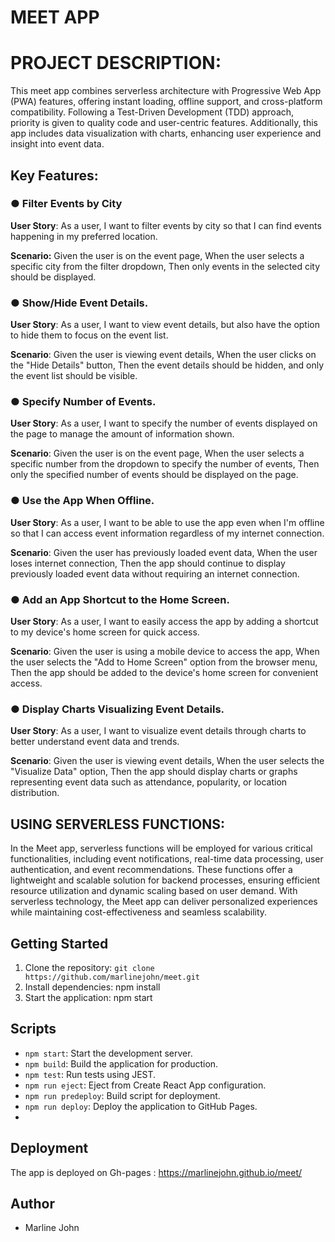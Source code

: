 # MEET APP

# PROJECT DESCRIPTION:
This meet app combines serverless architecture with Progressive Web App (PWA) features, offering instant loading, offline support, and cross-platform compatibility. Following a Test-Driven Development (TDD) approach, priority is given to quality code and user-centric features. Additionally, this app includes data visualization with charts, enhancing user experience and insight into event data.

## Key Features:
### ● Filter Events by City
**User Story**: As a user, I want to filter events by city so that I can find events happening in my preferred location.

**Scenario:**
Given the user is on the event page, When the user selects a specific city from the filter dropdown,  Then only events in the selected city should be displayed.

### ● Show/Hide Event Details. 
**User Story**: As a user, I want to view event details, but also have the option to hide them to focus on the event list.

**Scenario**:
Given the user is viewing event details, When the user clicks on the "Hide Details" button, Then the event details should be hidden, and only the event list should be visible.

### ● Specify Number of Events. 
**User Story**: As a user, I want to specify the number of events displayed on the page to manage the amount of information shown.

**Scenario**:
Given the user is on the event page, When the user selects a specific number from the dropdown to specify the number of events, Then only the specified number of events should be displayed on the page.


### ● Use the App When Offline. 
**User Story**: As a user, I want to be able to use the app even when I'm offline so that I can access event information regardless of my internet connection.

**Scenario**:
Given the user has previously loaded event data, When the user loses internet connection, Then the app should continue to display previously loaded event data without requiring an internet connection.

### ● Add an App Shortcut to the Home Screen. 
**User Story**: As a user, I want to easily access the app by adding a shortcut to my device's home screen for quick access.

**Scenario**:
Given the user is using a mobile device to access the app, When the user selects the "Add to Home Screen" option from the browser menu, Then the app should be added to the device's home screen for convenient access.

### ● Display Charts Visualizing Event Details.
**User Story**: As a user, I want to visualize event details through charts to better understand event data and trends.

**Scenario**:
Given the user is viewing event details, When the user selects the "Visualize Data" option, Then the app should display charts or graphs representing event data such as attendance, popularity, or location distribution.

## USING SERVERLESS FUNCTIONS:
In the Meet app, serverless functions will be employed for various critical functionalities, including event notifications, real-time data processing, user authentication, and event recommendations. These functions offer a lightweight and scalable solution for backend processes, ensuring efficient resource utilization and dynamic scaling based on user demand. With serverless technology, the Meet app can deliver personalized experiences while maintaining cost-effectiveness and seamless scalability.

## Getting Started
1. Clone the repository: `git clone https://github.com/marlinejohn/meet.git`
2. Install dependencies: npm install
3. Start the application: npm start

## Scripts
- `npm start`: Start the development server.
- `npm build`: Build the application for production.
- `npm test`: Run tests using JEST.
- `npm run eject`: Eject from Create React App configuration.
- `npm run predeploy`: Build script for deployment.
- `npm run deploy`: Deploy the application to GitHub Pages.
- 
## Deployment
The app is deployed on Gh-pages : https://marlinejohn.github.io/meet/

## Author
- Marline John
